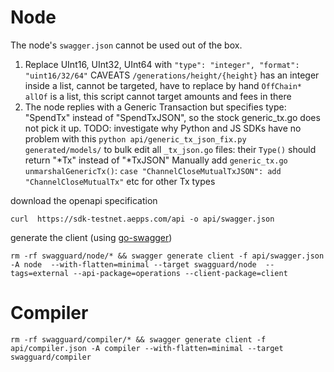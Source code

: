 # Node
The node's `swagger.json` cannot be used out of the box.
1. Replace UInt16, UInt32, UInt64 with `"type": "integer", "format": "uint16/32/64"`
CAVEATS
`/generations/height/{height}` has an integer inside a list, cannot be targeted, have to replace by hand
`OffChain*` `allOf` is a list, this script cannot target amounts and fees in there
2. The node replies with a Generic Transaction but specifies type: "SpendTx" instead of "SpendTxJSON", so the stock generic_tx.go does not pick it up.
TODO: investigate why Python and JS SDKs have no problem with this
`python api/generic_tx_json_fix.py generated/models/` to bulk edit all `_tx_json.go` files: their `Type()` should return "*Tx" instead of "*TxJSON"
Manually add `generic_tx.go unmarshalGenericTx()`: `case "ChannelCloseMutualTxJSON": add "ChannelCloseMutualTx"` etc for other Tx types


download the openapi specification
```
curl  https://sdk-testnet.aepps.com/api -o api/swagger.json    
```

generate the client (using [go-swagger](https://github.com/go-swagger/go-swagger))

```
rm -rf swagguard/node/* && swagger generate client -f api/swagger.json -A node  --with-flatten=minimal --target swagguard/node  --tags=external --api-package=operations --client-package=client
```

# Compiler
```
rm -rf swagguard/compiler/* && swagger generate client -f api/compiler.json -A compiler --with-flatten=minimal --target swagguard/compiler
```